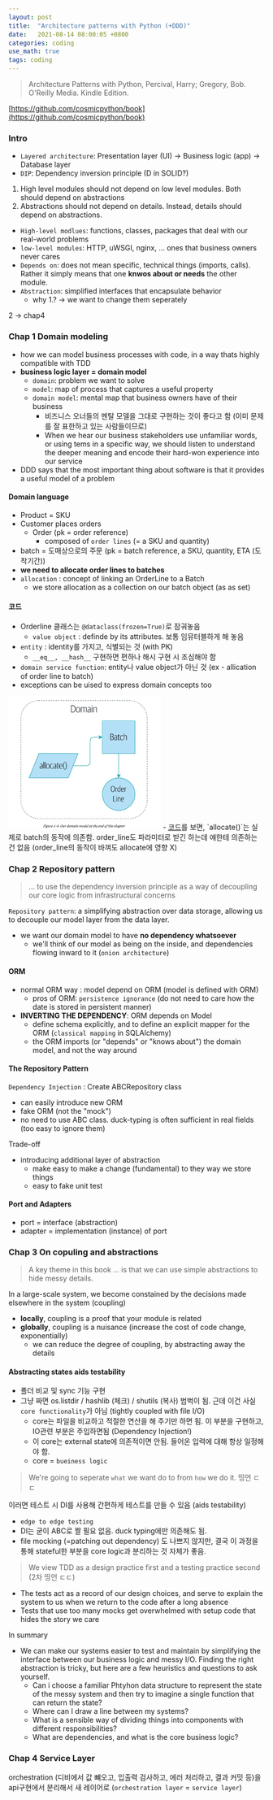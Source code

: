 ```yaml
---
layout: post
title:  "Architecture patterns with Python (+DDD)"
date:   2021-08-14 08:00:05 +0800
categories: coding
use_math: true
tags: coding
---
```


> Architecture Patterns with Python, Percival, Harry; Gregory, Bob. O'Reilly Media. Kindle Edition. 

[https://github.com/cosmicpython/book](https://github.com/cosmicpython/book)

### Intro

- `Layered architecture`: Presentation layer (UI) -> Business logic (app) -> Database layer
- `DIP`: Dependency inversion principle (D in SOLID?)

1. High level modules should not depend on low level modules. Both should depend on abstractions
2. Abstractions should not depend on details. Instead, details should depend on abstractions.

- `High-level modlues`: functions, classes, packages that deal with our real-world problems
- `low-level modules`: HTTP, uWSGI, nginx, ... ones that business owners never cares
- `Depends on`: does not mean specific, technical things (imports, calls). Rather it simply means that one __knwos about or needs__ the other module.
- `Abstraction`: simplified interfaces that encapsulate behavior
  - why 1.? -> we want to change them seperately

2 -> chap4

### Chap 1 Domain modeling
- how we can model business processes with code, in a way thats highly compatible with TDD
- __business logic layer = domain model__
  - `domain`: problem we want to solve
  - `model`: map of process that captures a useful property
  - `domain model`: mental map that business owners have of their business
    - 비즈니스 오너들의 멘탈 모델을 그대로 구현하는 것이 좋다고 함 (이미 문제를 잘 표한하고 있는 사람들이므로)
    - When we hear our business stakeholders use unfamiliar words, or using tems in a specific way, we should listen to understand the deeper meaning and encode their hard-won experience into our service
- DDD says that the most important thing about software is that it provides a useful model of a problem


#### Domain language
- Product = SKU
- Customer places orders
  - Order (pk = order reference)
    - composed of `order lines` (= a SKU and quantity)
- batch = 도매상으로의 주문 (pk = batch reference, a SKU, quantity, ETA (도착기간))
- __we need to allocate order lines to batches__ 
- `allocation` : concept of linking an OrderLine to a Batch
  - we store allocation as a collection on our batch object (as as set)

#### 코드
- Orderline 클래스는 `@dataclass(frozen=True)`로 잠궈놓음
  - `value object` : definde by its attributes. 보통 임뮤터블하게 해 놓음
- `entity` : identity를 가지고, 식별되는 것 (with PK)
  - `__eq__, __hash__` 구현하면 편하나 해시 구현 시 조심해야 함
- `domain service function`: entity나 value object가 아닌 것 (ex - allication of order line to batch)
- exceptions can be uised to express domain concepts too

<img src="{{ site.url }}/images/coding/python/../../../../../images/coding/python/ddd_1.gif" class="center" style="width:300px"/>
- <a href="https://github.com/Dev-Nebe/architecture-patterns-with-python/blob/master/src/allocation/domain/model.py" target="_blank">코드</a>를 보면, `allocate()`는 실제로 batch의 동작에 의존함. order_line도 파라미터로 받긴 하는데 얘한테 의존하는 건 없음 (order_line의 동작이 바껴도 allocate에 영향 X)


### Chap 2 Repository pattern
> ... to use the dependency inversion principle as a way of decoupling our core logic from infrastructural concerns

`Repository pattern`: a simplifying abstraction over data storage, allowing us to decouple our model layer from the data layer.
- we want our domain model to have __no dependency whatsoever__
  - we'll think of our model as being on the inside, and dependencies flowing inward to it (`onion architecture`)


#### ORM
- normal ORM way : model depend on ORM (model is defined with ORM)
  - pros of ORM: `persistence ignorance` (do not need to care how the date is stored in persistent manner)
- __INVERTING THE DEPENDENCY__: ORM depends on Model
  - define schema explicitly, and to define an explicit mapper for the ORM (`classical mapping` in SQLAlchemy)
  - the ORM imports (or "depends" or "knows about") the domain model, and not the way around


#### The Repository Pattern
`Dependency Injection` : Create ABCRepository class
  - can easily introduce new ORM
  - fake ORM (not the "mock")
  - no need to use ABC class. duck-typing is often sufficient in real fields (too easy to ignore them)

Trade-off
- introducing additional layer of abstraction
  - make easy to make a change (fundamental) to they way we store things
  - easy to fake unit test

#### Port and Adapters
- port = interface (abstraction)
- adapter = implementation (instance) of port

### Chap 3 On copuling and abstractions

> A key theme in this book ... is that we can use simple abstractions to hide messy details.

In a large-scale system, we become constained by the decisions made elsewhere in the system (coupling)
- __locally__, coupling is a proof that your module is related
- __globally__, coupling is a nuisance (increase the cost of code change, exponentially)
   - we can reduce the degree of coupling, by abstracting away the details

#### Abstracting states aids testability

- 폴더 비교 및 sync 기능 구현
- 그냥 짜면 os.listdir / hashlib (체크) / shutils (복사) 범벅이 됨. 근데 이건 사실 `core functionality`가 아님 (tightly coupled with file I/O)
  - core는 파일을 비교하고 적절한 연산을 해 주기만 하면 됨. 이 부분을 구현하고, IO관련 부분은 주입하면됨 (Dependency Injection!)
  - 이 core는 external state에 의존적이면 안됨. 들어온 입력에 대해 항상 일정해야 함.
  - core = `bueiness logic`

> We're going to seperate `what` we want do to from `how` we do it. 띵언 ㄷㄷ

이러면 테스트 시 DI를 사용해 간편하게 테스트를 만들 수 있음 (aids testability)
 - `edge to edge testing`
 - DI는 굳이 ABC로 짤 필요 없음. duck typing에만 의존해도 됨.
 - file mocking (=patching out dependency) 도 나쁘지 않지만, 결국 이 과정을 통해 stateful한 부분을 core logic과 분리하는 것 자체가 좋음.

> We view TDD as a design practice first and a testing practice second (2차 띵언 ㄷㄷ)

 - The tests act as a record of our design choices, and serve to explain the system to us when we return to the code after a long absence
 - Tests that use too many mocks get overwhelmed with setup code that hides the story we care

In summary
- We can make our systems easier to test and maintain by simplifying the interface between our business logic and messy I/O. Finding the right abstraction is tricky, but here are a few heuristics and questions to ask yourself.
  - Can i choose a familiar Phtyhon data structure to represent the state of the messy system and then try to imagine a single function that can return the state?
  - Where can I draw a line between my systems?
  - What is a sensible way of dividing things into components with different responsibilities?
  - What are dependencies, and what is the core business logic?


### Chap 4 Service Layer

orchestration (디비에서 값 뺴오고, 입출력 검사하고, 에러 처리하고, 결과 커밋 등)을 api구현에서 분리해서 새 레이어로 (`orchestration layer` = `service layer`)